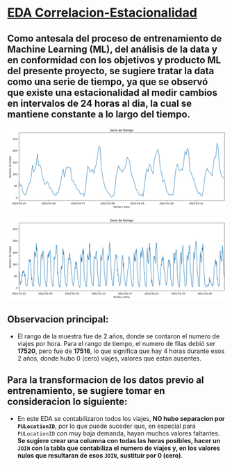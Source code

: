 # [EDA Correlacion-Estacionalidad](EDA%20-%20Correlaciones%20viajes.ipynb)

## Como antesala del proceso de entrenamiento de Machine Learning (ML), del análisis de la data y en conformidad con los objetivos y producto ML del presente proyecto, se sugiere tratar la data como una serie de tiempo, ya que se observó que existe una estacionalidad al medir cambios en intervalos de 24 horas al dia, la cual se mantiene constante a lo largo del tiempo.


![estacionalidad_mes](../assets/img/estacionalidad_mes.png)

![estacionalidad_trimestre](../assets/img/estacionalidad_trimestre.png)

## Observacion principal:

* El rango de la muestra fue de 2 años, donde se contaron el numero de viajes por hora. Para el rango de tiempo, el numero de filas debió ser **17520**, pero fue de **17516**, lo que significa que hay 4 horas durante esos 2 años, donde hubo 0 (cero)
viajes, valores que estan ausentes.

## Para la transformacion de los datos previo al entrenamiento, se sugiere tomar en consideracion lo siguiente:

* En este EDA se contabilizaron todos los viajes, **NO hubo separacion por `PULocationID`**, por lo que puede suceder que, en especial para `PULocationID` con muy baja demanda, hayan muchos valores faltantes. **Se sugiere crear una columna con todas las horas posibles, hacer un `JOIN` con la tabla que contabiliza el numero de viajes y, en los valores nulos que resultaran de esos `JOIN`, sustituir por 0 (cero)**.